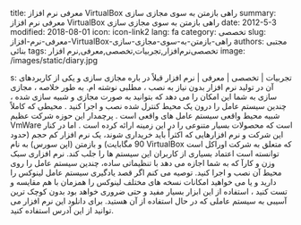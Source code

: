 title: معرفی نرم افزاز VirtualBox  راهی بازمتن به سوی مجازی سازی
summary: معرفی نرم افزاز VirtualBox  راهی بازمتن به سوی مجازی سازی
date: 2012-5-3
modified: 2018-08-01
icon:  icon-link2
lang: fa
category: تخصصی
slug: معرفی-نرم-افزاز-VirtualBox-راهی-بازمتن-به-سوی-مجازی-سازی
authors: مجتبی بنائی
tags: تخصصی‌نرم‌افزار,تجربیات,تخصصی,معرفی,نرم افزار
image: /images/static/diary.jpg

s: تجربیات | تخصصی | معرفی | نرم افزار  قبلاً در باره مجازی سازی و یکی از کاربردهای آن در تولید نرم افزار بدون نیاز به نصب ، مطلبی نوشته ام. به طور خلاصه ، مجازی سازی به شما این امکان را می دهد که بتوانید به صورت مجازی و شبیه سازی شده ، چندین سیستم عامل را درون یک محیط کنترل شده نصب و اجرا کنید . محیطی که کاملاً شبیه محیط واقعی سیستم عامل های واقعی است . پرچمدار این حوزه شرکت عظیم VmWare است که محصولات بسیار متنوعی را در این زمینه ارائه کرده است . اما در کنار این شرکت و نرم افزارهایی که اکثراً باید خریداری شوند، یک نرم افزار کم حجم (حدود 90 مگابایت) و بازمتن (اپن سورس) به نام VirtualBox که متعلق به شرکت اوراکل است توانسته است اعتماد بسیاری از کاربران این سیستم ها را جلب کند.  نرم افزاری سبک وزن و کارآ که به شما اجازه می دهد با تنظیماتی ساده، چندین سیستم عامل را روی محیط آن نصب و اجرا کنید. توصیه می کنم اگر قصد یادگیری سیستم عامل لینوکس را دارید و یا می خواهید امکانات نسخه های مختلف لینوکس را همزمان با هم مقایسه و تست کنید ، استفاده از این ابزار بسیار مفید و حتی ضروری خواهد بود بدون کوچک ترین آسیبی به سیستم عاملی که در حال استفاده از آن هستید.  برای دانلود این نرم افزار می توانید از این آدرس استفاده کنید.